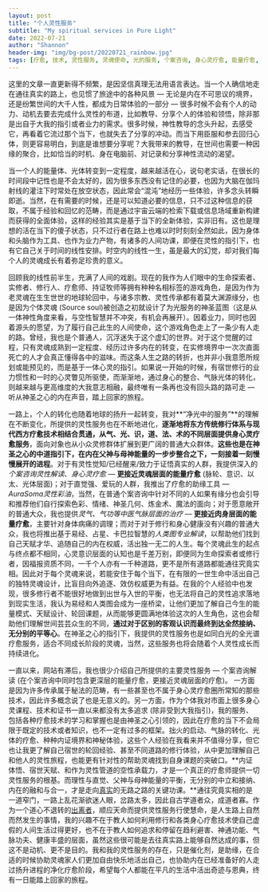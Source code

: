 ```yaml
---
layout: post
title: "个人灵性服务"
subtitle: "My spiritual services in Pure Light"
date: 2022-07-21
author: "Shannon"
header-img: "img/bg-post/20220721_rainbow.jpg"
tags: [疗愈, 技术, 灵性服务, 灵魂使命, 光的服务, 个案咨询, 身心灵疗愈, 能量疗愈, aurasoma, 人类图]
---
```


这里的文章一直更新得不频繁，是因坚信真理无法用语言表达。当一个人确信地走在通往真实的路上，也见惯了旅途中的各种风景 — 无论是内在不可思议的境界，还是纷繁世间的大千人性，都成为日常体验的一部分 — 很多时候不会有个人的动力、动机去要去完成什么灵性的布道，比如教导、分享个人的体验和领悟，除非那是出自于大我的指引或者业力的需求。很多时候，神性教导的念头升起，去感受它，再看着它流过那个当下，也就失去了分享的冲动。而当下用臣服和参去回归心体，则更容易明白，到底是谁想要分享呢？大我带来的教导，在世间也需要一种因缘的聚合，比如恰当的时机、身在电脑前、对记录和分享神性流动的渴望。

当一个人的能量体、光体转变到一定程度，越来越活在心，说句老实话，在很长的时间段中记性也是不会太好的，因为很多东西没有记住的必要，也因为大脑在伽玛射线的灌注下时常处在放空状态，因此常会“混沌”地经历一些体验，许多念头转瞬即逝。当然，在有需要的时候，还是可以知道必要的信息，只不过这种信息的获取，不属于经验和回忆的范畴，而是通过宇宙云端的检索下载或信息场域重新构建而获得的全面体验，这样的经验其实是基于当下的全新体验，实非旧有。这也是理想的活在当下的傻子状态，只不过行者在路上也难以时时刻刻全然如此，因为身体和头脑作为工具、也作为业力产物，有诸多的人间功课，即便在灵性的指引下，也有它自己关于时间的线性安排。时空内的线性一生，虽是最大的幻觉，却对我们每个人的灵魂成长有着弥足珍贵的意义。

回顾我的线性前半生，充满了人间的戏剧。现在的我作为人们眼中的生命探索者、实修者、修行人、疗愈师、持证牧师等拥有种种名相标签的游戏角色，是因为作为老灵魂在生生世世的地球轮回中，与诸多宗教、灵性传承都有着莫大渊源缘分，也是因为个体灵魂 (Source soul)被创造之初就设计了为光服务的神圣蓝图（这是从一体神性角度来看，与空性智慧并不冲突，有机会再展开）。因着业力，同时也因着源头的愿望，为了履行自己此生的人间使命，这个游戏角色走上了一条少有人走的路。曾经，我也是个普通人，沉浮迷失于这个虚幻的世界。对于这个觉醒的过程，只有灵魂成熟到一定程度、经历过许多内在的转变，在实修境界中一次次直面死亡的人才会真正懂得各中的滋味。而这条人生之路的转折，也并非小我意愿所规划或能预见的，而是基于一体心灵的指引。如果说一开始的时候，有宿世修行的业力惯性和一时的心灵瞥见所驱使，而渐渐地，通过身心的整合、气脉光体的转化，则越来越与更高维度的大我意志相融，最终唯有一条再也没有回头路的路可走 — 听从神圣之心的内在声音，踏上回家的旅程。

一路上，个人的转化也随着地球的扬升一起转变，我对**“净光中的服务”**的理解在不断变化，所提供的灵性服务也在不断地进化，**逐渐地将东方传统修行体系与现代西方疗愈技术相结合贯通，从气、光、识，道、法、术的不同层面提供身心灵疗愈服务**，面向对象也从小众灵修群体扩展到更广阔的普通大众群体。**这些也是在神圣之心的中道指引下，在内在父神与母神能量的一步步整合之下，一刻接着一刻慢慢展开的进程**。对于有灵性觉知/已经醒来/致力于证悟真实的人群，我提供深入的<em>个案咨询灵性解读</em>、<em>身心灵疗愈</em> — **更接近灵魂层面的能量疗愈** (脉轮、意识、以太、光体层面)；对于直觉强、爱玩的人群，我推出了疗愈的助缘工具 — <em>AuraSoma灵性彩油</em>，当然，在普通个案咨询中针对不同的人如果有缘分也会引导和推荐他们自行探索色彩、情绪、神圣几何、炼金术、魔法的面向；对于愿意敞开的普通大众，我也提供<em>灵气、气功等中医气脉层面的治疗</em> — **更接近肉身层面的能量疗愈**，主要针对身体病痛的调理；而对于对于修行和身心健康没有兴趣的普通大众，我也将推出基于易经、占星、卡巴拉智慧的<em>人类图专业解读</em>，以帮助他们找到自己天赋才华、追随自己的内在权威，活出独一无二的人生。每个灵魂此生的起点与终点都不相同，心灵意识层面的认知也是千差万别，即便同为生命探索者或修行者，因福报资质不同，一千个人亦有一千种道路，更不是所有道路都能通往究竟实相。因此对于每个灵魂来说，若能安住于每个当下，在有限的一世生命中活出自己的独特灵魂设计，比盲目向外追逐、效仿权威更为有益。在我的个人经验中也发现，很多修行者不能很好地做到出世与入世的平衡，也无法将自己的灵性追求落地到现实生活，我认为易经和人类图会成为一座桥梁，让他们更加了解自己今生的能量模式、天赋设计、轮回课题，从而能够更圆满地体验这次的人生角色，这也会帮助他们理解世间芸芸众生的不同，**通过对于区别的客观认识而最终到达全然接纳、无分别的平等心**。在神圣之心的指引下，我提供的灵性服务也是如同白光的全光谱疗愈服务，适合不同成长阶段的灵魂，当然，这些服务也将会随着个人灵性成长而持续进化。

一直以来，网站有滞后，我也很少介绍自己所提供的主要灵性服务 — 个案咨询解读 (在个案咨询中同时包含更深层的能量疗愈，更接近灵魂层面的疗愈)。 一方面是因为许多传承属于秘法的范畴，有一些甚至也不属于身心灵疗愈圈所常知的那些技术，因此许多概念说了也是无意义的。另一方面，作为个体我对市面上很多身心灵课程、技术和证书一直以来都没有太多追求 (除非受到大我指引)，我的服务、包括各种疗愈技术的学习和掌握也是由神圣之心引领的，因此在疗愈的当下不会局限于既定的技术或者知识，也不一定有过多的框架。拙火的启动、气脉的转化、光体的疗愈、种种内证境界和神秘体验，这些个人经验在我看来并不值得分享，但它也让我更了解自己宿世的轮回经验、甚至不同道路的修行体验，从中更加理解自己和他人的灵性旅程，也能更有针对性的帮助灵魂找到自身课题的突破口。**内证体悟、宿世天赋、和作为灵性管道的空性承载力，才是一个真正的疗愈师提供一切灵性服务的根基。而理性与直觉、父神与母神能量的平衡，无分别的中立和接纳、内在的融和与合一，才是走向[真实](https://psychicdev.org/2022/02/11/what-is-truth/)的无路之路的关键功课。**通往究竟实相的是一道窄门，一路上乱花渐欲迷人眼，岔路太多，因此自古学道者众，成道者寡。作为一个道心不退转的[出离者](https://psychicdev.org/2022/02/04/human-energy-systems-healings/)，顺应天命而提供灵性服务行使慧命，是人生路上自然而然发生的事情，我的兴趣不在于教人如何利用修行和各类身心疗愈技术使自己虚假的人间生活过得更好，也不在于教人如何追求和停留在趋利避害、神通功能、气脉功夫、健康丰盛的层面，虽然这些很可能是去往真实路上能够自然达成的事，但这不是动机、更不是目的。我和我的灵性服务的存在，只是催化剂，是助缘，在合适的时候协助灵魂家人们更加自由快乐地活出自己，也协助内在已经准备好的人走过扬升进程的净化疗愈阶段，希望每个人都能在平凡的生活中活出奇迹与恩典，终有一日能踏上回家的旅程。
